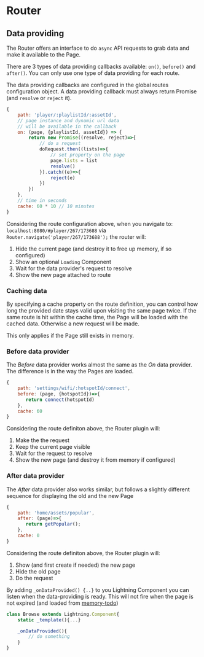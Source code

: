 # Router

## Data providing

The Router offers an interface to do `async` API requests to grab data and make it available to the Page.

There are 3 types of data providing callbacks available: `on()`, `before()` and `after()`. You can only use one type of
data providing for each route.

The data providing callbacks are configured in the global routes configuration object. A data providing callback must always return Promise (and `resolve` or `reject` it).

```js
{
    path: 'player/:playlistId/:assetId',
    // page instance and dynamic url data
    // will be available in the callback
    on: (page, {playlistId, assetId}) => {
        return new Promise((resolve, reject)=>{
            // do a request
            doRequest.then((lists)=>{
                // set property on the page
                page.lists = list
                resolve()
            }).catch((e)=>{
                reject(e)
            })
        })
    },
    // time in seconds
    cache: 60 * 10 // 10 minutes
}
```

Considering the route configuration above, when you navigate to: `localhost:8080/#player/267/173688` via `Router.navigate('player/267/173688');` the router will:

1. Hide the current page (and destroy it to free up memory, if so configured)
2. Show an optional `Loading` Component
3. Wait for the data provider's request to resolve
4. Show the new page attached to route

### Caching data

By specifying a cache property on the route definition, you can control how long the provided date stays valid upon visiting
the same page twice. If the same route is hit within the cache time, the Page will be loaded with the cached data. Otherwise a
new request will be made.

This only applies if the Page still exists in memory.

### Before data provider

The _Before_ data provider works almost the same as the _On_ data provider. The difference is in the way the Pages are loaded.

```js
{
    path: 'settings/wifi/:hotspotId/connect',
    before: (page, {hotspotId})=>{
       return connect(hotspotId)
    },
    cache: 60
}
```

Considering the route definiton above, the Router plugin will:

1. Make the the request
2. Keep the current page visible
3. Wait for the request to resolve
4. Show the new page (and destroy it from memory if configured)

### After data provider

The _After_ data provider also works similar, but follows a slightly different sequence for displaying the old and the new Page

```js
{
    path: 'home/assets/popular',
    after: (page)=>{
       return getPopular();
    },
    cache: 0
}
```

Considering the route definiton above, the Router plugin will:

1. Show (and first create if needed) the new page
2. Hide the old page
3. Do the request


By adding `_onDataProvided() {..}` to you Lightning Component you can listen when the data-providing is ready. This
will not fire when the page is not expired (and loaded from [memory-todo](#))

```js
class Browse extends Lightning.Component{
    static _template(){...}

    _onDataProvided(){
        // do something
    }
}
```
